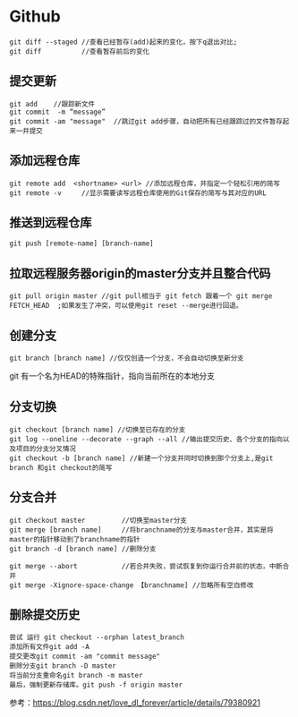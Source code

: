 # Github 
```
git diff --staged //查看已经暂存(add)起来的变化，按下q退出对比;
git diff          //查看暂存前后的变化
```
## 提交更新
```
git add    //跟踪新文件
git	commit	-m “message”
git commit -am "message"  //跳过git add步骤，自动把所有已经跟踪过的文件暂存起来一并提交
```
## 添加远程仓库
```	
git remote add	<shortname>	<url> //添加远程仓库，并指定一个轻松引用的简写
git remote -v     //显示需要读写远程仓库使用的Git保存的简写与其对应的URL
```
## 推送到远程仓库
```
git	push [remote-name] [branch-name]
```

## 拉取远程服务器origin的master分支并且整合代码
```
git pull origin master //git pull相当于 git fetch 跟着一个 git merge FETCH_HEAD  ;如果发生了冲突，可以使用git reset --merge进行回退。
```

## 创建分支
```
git	branch [branch name] //仅仅创造一个分支，不会自动切换至新分支
```
git 有一个名为HEAD的特殊指针，指向当前所在的本地分支

## 分支切换
```
git checkout [branch name] //切换至已存在的分支
git log --oneline --decorate --graph --all //输出提交历史、各个分支的指向以及项目的分支分叉情况
git checkout -b [branch name] //新建一个分支并同时切换到那个分支上,是git branch 和git checkout的简写
```

## 分支合并
```
git checkout master         //切换至master分支
git merge [branch name]     //将branchname的分支与master合并，其实是将master的指针移动到了branchname的指针
git branch -d [branch name] //删除分支

git merge --abort           //若合并失败，尝试恢复到你运行合并前的状态，中断合并
git merge -Xignore-space-change 【branchname] //忽略所有空白修改 
```

## 删除提交历史
```
尝试 运行 git checkout --orphan latest_branch
添加所有文件git add -A
提交更改git commit -am "commit message"
删除分支git branch -D master
将当前分支重命名git branch -m master
最后，强制更新存储库。git push -f origin master
```
参考：https://blog.csdn.net/love_dl_forever/article/details/79380921